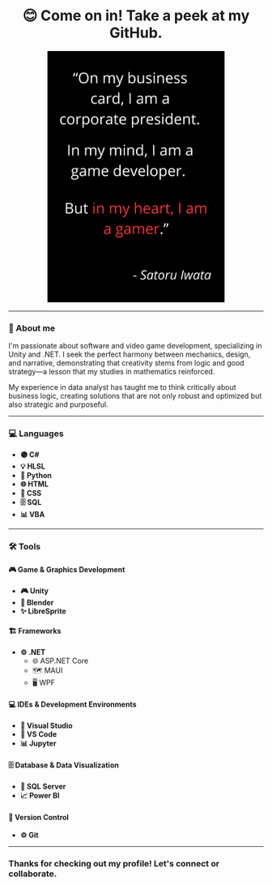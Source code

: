 <div align="center">
  <h1>😊 Come on in! Take a peek at my GitHub.</h1> 
  <img src="SatoruIwata.png" alt="Quote of Satoru Iwata" width="350">
</div>
<!--
**RuuRoger/RuuRoger** is a ✨ _special_ ✨ repository because its `README.md` (this file) appears on your GitHub profile.
-->

---

### 🚀 About me

I'm passionate about software and video game development, specializing in Unity and .NET. I seek the perfect harmony between mechanics, design, and narrative, demonstrating that creativity stems from logic and good strategy—a lesson that my studies in mathematics reinforced.

My experience in data analyst has taught me to think critically about business logic, creating solutions that are not only robust and optimized but also strategic and purposeful.

---

### 💻 Languages

* **🟣 C#**
* **💡 HLSL**
* **🐍 Python**
* **🌐 HTML**
* **🎨 CSS**
* **🗄️ SQL**
* **📊 VBA**
---

### 🛠️ Tools

#### 🎮 Game & Graphics Development

* **🎮 Unity**
* **🎨 Blender**
* **✨ LibreSprite**

#### 🏗️ Frameworks

* **⚙️ .NET**
  * 🌐 ASP.NET Core
  * 🗺️ MAUI
  * 🖥️ WPF

#### 💻 IDEs & Development Environments

* **🚀 Visual Studio**
* **📝 VS Code**
* **📊 Jupyter**

#### 🗄️ Database & Data Visualization

* **🐘 SQL Server**
* **📈 Power BI**

#### 🔗 Version Control

* **⚙️ Git**

---
### Thanks for checking out my profile! Let's connect or collaborate.
